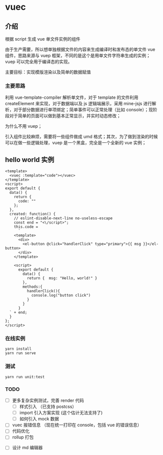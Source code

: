 # vuec

## 介绍

根据 script 生成 vue 单文件实例的组件

由于生产需要，所以想单独根据文件的内容来生成编译时和发布态的单文件 vue 组件，思路来源与 vuep 框架，不同的是这个是用单文件字符串生成的实例；vuep 可以完全用于编译态的实现。

主要目标：实现模版渲染以及简单的数据赋值

### 主要思路

利用 vue-template-compiler 解析单文件，对于 template 的文件利用 createElement 来实现，对于数据端以及 js 逻辑端展示，采用 mine-jsjs 进行解析，对于部分数据进行单项绑定；简单事件可以正常处理（比如 console）；现阶段对于简单的页面可以做到基本正常显示，并实时动态修改；

为什么不用 vuep；

引入组件比较麻烦，需要将一些组件做成 umd 格式；其次，为了做到渲染的时候可以在做一些逻辑处理，vuep 是一个黑盒，完全是一个全新的 vue 实例；

## hello world 实例

```vue
<template>
  <vuec :template="code"></vuec>
</template>
<script>
export default {
  data() {
    return {
      code: ""
    };
  },
  created: function() {
    // eslint-disable-next-line no-useless-escape
    const end = "<\/script>";
    this.code =
      `
    <template>
      <div>
        <el-button @click="handlerClick" type="primary">{{ msg }}</el-button>
      </div>
    </template>

    <script>
      export default {
        data() {
          return {  msg: "Hello, world!" }
        },
        methods:{
          handlerClick(){
            console.log("button click")
          }
        }
      }
  ` + end;
  }
};
</script>
```

### 在线实例

```
yarn install
yarn run serve
```

### 测试

```
yarn run unit:test
```

### TODO

- [ ] 更多复杂实例测试，完善 render 代码
  - [ ] 样式引入 （已支持 postcss）
  - [ ] import 引入方案实现 (这个估计无法支持了)
  - [ ] 如何引入 mock 数据
- [ ] vuec 报错信息 （现在统一打印在 console，包括 vue 的错误信息）
- [ ] 代码优化
- [ ] rollup 打包

* [ ] 设计 md 编辑器
